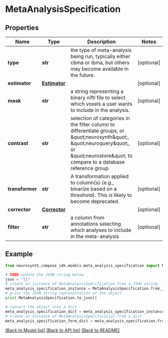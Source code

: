 # MetaAnalysisSpecification


## Properties
Name | Type | Description | Notes
------------ | ------------- | ------------- | -------------
**type** | **str** | the type of meta-analysis being run, typically either cbma or ibma, but others may become available in the future. | [optional] 
**estimator** | [**Estimator**](Estimator.md) |  | [optional] 
**mask** | **str** | a string representing a binary nifti file to select which voxels a user wants to include in the analysis. | [optional] 
**contrast** | **str** | selection of categories in the filter column to differentiate groups, or \&quot;neurosynth\&quot;, \&quot;neuroquery\&quot;, or \&quot;neurostore\&quot; to compare to a database reference group | [optional] 
**transformer** | **str** | A transformation applied to column(s) (e.g., binarize based on a threshold). This is likely to become deprecated. | [optional] 
**corrector** | [**Corrector**](Corrector.md) |  | [optional] 
**filter** | **str** | a column from annotations selecting which analyses to include in the meta-analysis | [optional] 

## Example

```python
from neurosynth_compose_sdk.models.meta_analysis_specification import MetaAnalysisSpecification

# TODO update the JSON string below
json = "{}"
# create an instance of MetaAnalysisSpecification from a JSON string
meta_analysis_specification_instance = MetaAnalysisSpecification.from_json(json)
# print the JSON string representation of the object
print MetaAnalysisSpecification.to_json()

# convert the object into a dict
meta_analysis_specification_dict = meta_analysis_specification_instance.to_dict()
# create an instance of MetaAnalysisSpecification from a dict
meta_analysis_specification_form_dict = meta_analysis_specification.from_dict(meta_analysis_specification_dict)
```
[[Back to Model list]](../README.md#documentation-for-models) [[Back to API list]](../README.md#documentation-for-api-endpoints) [[Back to README]](../README.md)



